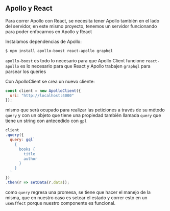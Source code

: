 ## Apollo y React

Para correr Apollo con React, se necesita tener Apollo también en el lado del
servidor, en este mismo proyecto, tenemos un servidor funcionando para poder
enfocarnos en Apollo y React

Instalamos dependencias de Apollo:

```sh
$ npm install apollo-boost react-apollo graphql
```

`apollo-boost` es todo lo necesario para que Apollo Client funcione
`react-apollo` es lo necesario para que React y Apollo trabajen
`graphql` para parsear los queries

Con ApolloClient se crea un nuevo cliente:

```js
const client = new ApolloClient({
  uri: "http://localhost:4000"
});
```

mismo que será ocupado para realizar las peticiones a través de su método
`query` y con un objeto que tiene una propiedad también llamada `query` que
tiene un string con antecedido con `gpl`

```js
client
.query({
  query: gql`
    {
      books {
        title
        author
      }
    }
  `
})
.then(r => setData(r.data));
```

como `query` regresa una promesa, se tiene que hacer el manejo de la misma, que
en nuestro caso es setear el estado y correr esto en un `useEffect` porque
nuestro componente es funcional.
